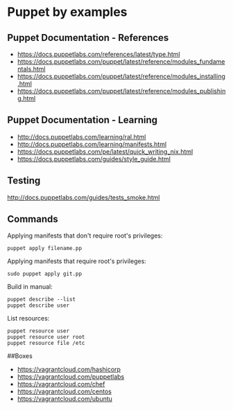 Puppet by examples
==================

## Puppet Documentation - References

* https://docs.puppetlabs.com/references/latest/type.html
* https://docs.puppetlabs.com/puppet/latest/reference/modules_fundamentals.html
* https://docs.puppetlabs.com/puppet/latest/reference/modules_installing.html
* https://docs.puppetlabs.com/puppet/latest/reference/modules_publishing.html

## Puppet Documentation - Learning

* http://docs.puppetlabs.com/learning/ral.html
* http://docs.puppetlabs.com/learning/manifests.html
* https://docs.puppetlabs.com/pe/latest/quick_writing_nix.html
* https://docs.puppetlabs.com/guides/style_guide.html


## Testing

http://docs.puppetlabs.com/guides/tests_smoke.html

## Commands

Applying manifests that don't require root's privileges:

    puppet apply filename.pp

Applying manifests that require root's privileges:

    sudo puppet apply git.pp

Build in manual:

    puppet describe --list
    puppet describe user

List resources:

    puppet resource user
    puppet resource user root
    puppet resource file /etc

##Boxes

* https://vagrantcloud.com/hashicorp
* https://vagrantcloud.com/puppetlabs
* https://vagrantcloud.com/chef
* https://vagrantcloud.com/centos
* https://vagrantcloud.com/ubuntu

